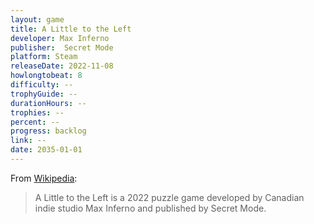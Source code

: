 ```yaml
---
layout: game
title: A Little to the Left
developer: Max Inferno
publisher: 	Secret Mode
platform: Steam
releaseDate: 2022-11-08
howlongtobeat: 8
difficulty: --
trophyGuide: --
durationHours: --
trophies: --
percent: --
progress: backlog
link: --
date: 2035-01-01
---
```


From [Wikipedia](https://en.wikipedia.org/wiki/A_Little_to_the_Left):

> A Little to the Left is a 2022 puzzle game developed by Canadian indie studio Max Inferno and published by Secret Mode.

